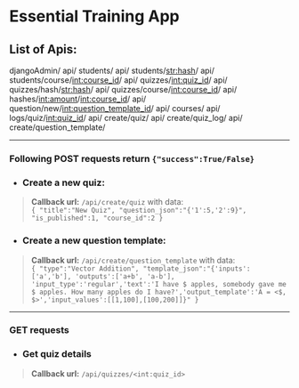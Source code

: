 # Essential Training App


## List of Apis:
djangoAdmin/
api/ students/
api/ students/<str:hash>/
api/ students/course/<int:course_id>/
api/ quizzes/<int:quiz_id>/
api/ quizzes/hash/<str:hash>/
api/ quizzes/course/<int:course_id>/
api/ hashes/<int:amount>/<int:course_id>/
api/ question/new/<int:question_template_id>/
api/ courses/
api/ logs/quiz/<int:quiz_id>/
api/ create/quiz/
api/ create/quiz_log/
api/ create/question_template/

___
### Following POST requests return `{"success":True/False}`<br>
* ### Create a new quiz:
> **Callback url:** `/api/create/quiz` with data:<br>
> `
{
	"title":"New Quiz",
	"question_json":"{'1':5,'2':9}",
	"is_published":1,
	"course_id":2
}
`<br>

* ### Create a new question template:
> **Callback url:** `/api/create/question_template` with data:<br>
> `
{
	"type":"Vector Addition",
	"template_json":"{'inputs':['a','b'], 'outputs':['a+b', 'a-b'], 'input_type':'regular','text':'I have $ apples, somebody gave me $ apples. How many apples do I have?','output_template':'A = <$, $>','input_values':[[1,100],[100,200]]}"
}
`<br>
___

### GET requests <br>
* ### Get quiz details
> **Callback url:** `/api/quizzes/<int:quiz_id>`